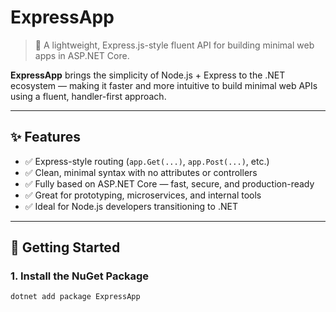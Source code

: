 # ExpressApp

> 🧭 A lightweight, Express.js-style fluent API for building minimal web apps in ASP.NET Core.

**ExpressApp** brings the simplicity of Node.js + Express to the .NET ecosystem — making it faster and more intuitive to build minimal web APIs using a fluent, handler-first approach.

---

## ✨ Features

- ✅ Express-style routing (`app.Get(...)`, `app.Post(...)`, etc.)
- ✅ Clean, minimal syntax with no attributes or controllers
- ✅ Fully based on ASP.NET Core — fast, secure, and production-ready
- ✅ Great for prototyping, microservices, and internal tools
- ✅ Ideal for Node.js developers transitioning to .NET

---

## 🚀 Getting Started

### 1. Install the NuGet Package

```bash
dotnet add package ExpressApp
